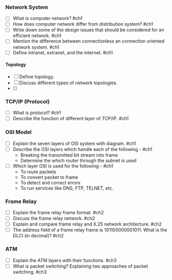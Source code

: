 ### Network System

- [ ] What is computer network? #ch1 
- [ ] How does computer network differ from distribution system? #ch1 
- [ ] Write down some of the design issues that should be considered for an efficient network. #ch1 
- [ ] Mention the difference between connectionless an connection oriented network system. #ch1 
- [ ] Define intranet, extranet, and the internet. #ch1 

#### Topology

- [ ] Define topology.
- [ ] Discuss different types of network topologies.
- [ ] 


### TCP/IP (Protocol)

- [ ] What is protocol?  #ch1
- [ ] Describe the function of different layer of TCP/IP. #ch1 

### OSI Model

- [ ] Explain the seven layers of OSI system with diagram. #ch1 
- [ ] Describe the OSI layers which handle each of the following - #ch1 
    - Breaking the transmitted bit stream into frame
    - Determine the which router through the subnet is used
- [ ] Which layer OSI is used for the following - #ch1 
    - To route packets
    - To convert packet to frame
    - To detect and correct errors
    - To run services like DNS, FTP, TELNET, etc.

### Frame Relay

- [ ] Explain the frame relay frame format. #ch2
- [ ] Discuss the frame relay network. #ch2 
- [ ] Explain and compare frame relay and X.25 network architecture. #ch2 
- [ ] The address field of a frame relay frame is 101100000001011. What is the DLCI (in decimal)? #ch2 

### ATM

- [ ] Explain the ATM layers with their functions. #ch3 
- [ ] What is packet switching? Explaining two approaches of packet switching. #ch3 